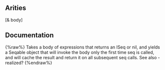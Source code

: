 ## Arities
[& body]

## Documentation
{%raw%}
Takes a body of expressions that returns an ISeq or nil, and yields
  a Seqable object that will invoke the body only the first time seq
  is called, and will cache the result and return it on all subsequent
  seq calls. See also - realized?
{%endraw%}
